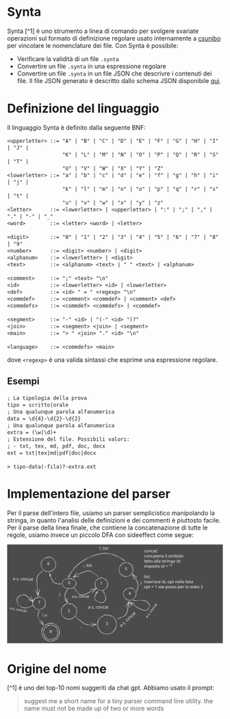 # Synta

Synta [^1] è uno strumento a linea di comando per svolgere svariate operazioni
sul formato di definizione regolare usato internamente a [csunibo](https://github.com/csunibo)
per vincolare le nomenclature dei file. Con Synta è possibile:
- Verificare la validità di un file `.synta`
- Convertire un file `.synta` in una espressione regolare
- Convertire un file `.synta` in un file JSON che descrivre i contenuti dei file.
    Il file JSON generato è descritto dallo schema JSON disponibile [qui](TODO).

# Definizione del linguaggio

Il linguaggio Synta è definito dalla seguente BNF:
```bnf
<upperletter> ::= "A" | "B" | "C" | "D" | "E" | "F" | "G" | "H" | "I" | "J" |
                  "K" | "L" | "M" | "N" | "O" | "P" | "Q" | "R" | "S" | "T" |
                  "U" | "V" | "W" | "X" | "Y" | "Z"
<lowerletter> ::= "a" | "b" | "c" | "d" | "e" | "f" | "g" | "h" | "i" | "j" |
                  "k" | "l" | "m" | "n" | "o" | "p" | "q" | "r" | "s" | "t" |
                  "u" | "v" | "w" | "x" | "y" | "z"
<letter>      ::= <lowerletter> | <upperletter> | ":" | ";" | "," | "." | "-" | "_"
<word>        ::= <letter> <word> | <letter>

<digit>       ::= "0" | "1" | "2" | "3" | "4" | "5" | "6" | "7" | "8" | "9"
<number>      ::= <digit> <number> | <digit>
<alphanum>    ::= <lowerletter> | <digit>
<text>        ::= <alphanum> <text> | " " <text> | <alphanum>

<comment>     ::= ";" <text> "\n"
<id>          ::= <lowerletter> <id> | <lowerletter>
<def>         ::= <id> " = " <regexp> "\n"
<commdef>     ::= <comment> <commdef> | <comment> <def>
<commdefs>    ::= <commdef> <commdefs> | <commdef>

<segment>     ::= "-" <id> | "(-" <id> ")?"
<join>        ::= <segment> <join> | <segment>
<main>        ::= "> " <join> "." <id> "\n"

<language>    ::= <commdefs> <main>
```
dove `<regexp>` è una valida sintassi che esprime una espressione regolare.

## Esempi

```
; La tipologia della prova
tipo = scritto|orale
; Una qualunque parola alfanumerica
data = \d{4}-\d{2}-\d{2}
; Una qualunque parola alfanumerica
extra = (\w|\d)+
; Estensione del file. Possibili valori:
; - txt, tex, md, pdf, doc, docx
ext = txt|tex|md|pdf|doc|docx

> tipo-data(-fila)?-extra.ext
```

# Implementazione del parser

Per il parse dell'intero file, usiamo un parser semplicistico manipolando la
stringa, in quanto l'analisi delle definizioni e dei commenti è piuttosto facile.
Per il parse della linea finale, che contiene la concatenazione di tutte le
regole, usiamo invece un piccolo DFA con sideeffect come segue:

![DFA per il riconoscimento del nome del file](./automata.svg)

# Origine del nome

[^1] è uno dei top-10 nomi suggeriti da chat gpt. Abbiamo usato il prompt:
> suggest me a short name for a tiny parser command line utility. the name must not be made up of two or more words

